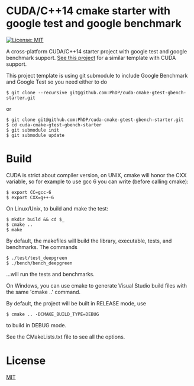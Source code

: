 # CUDA/C++14 cmake starter with google test and google benchmark
[![License: MIT](https://img.shields.io/badge/License-MIT-blue.svg)](https://opensource.org/licenses/MIT)

A cross-platform CUDA/C++14 starter project with google test and google benchmark support. [See
this project](https://github.com/PhDP/cmake-gtest-gbench-starter) for a similar template with
CUDA support.

This project template is using git submodule to include Google Benchmark and Google Test so you
need either to do

    $ git clone --recursive git@github.com:PhDP/cuda-cmake-gtest-gbench-starter.git

or

    $ git clone git@github.com:PhDP/cuda-cmake-gtest-gbench-starter.git
    $ cd cuda-cmake-gtest-gbench-starter
    $ git submodule init
    $ git submodule update

# Build

CUDA is strict about compiler version, on UNIX, cmake will honor the CXX variable, so for example 
to use gcc 6 you can write (before calling cmake):

    $ export CC=gcc-6
    $ export CXX=g++-6

On Linux/Unix, to build and make the test:

    $ mkdir build && cd $_
    $ cmake ..
    $ make

By default, the makefiles will build the library, executable, tests, and benchmarks. The commands

    $ ./test/test_deepgreen
    $ ./bench/bench_deepgreen

...will run the tests and benchmarks.

On Windows, you can use cmake to generate Visual Studio build files with the same 'cmake ..'
command.

By default, the project will be built in RELEASE mode, use

    $ cmake .. -DCMAKE_BUILD_TYPE=DEBUG

to build in DEBUG mode.

See the CMakeLists.txt file to see all the options.

# License

[MIT](http://opensource.org/licenses/MIT)

